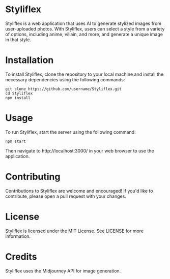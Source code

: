 # Styliflex

Styliflex is a web application that uses AI to generate stylized images from user-uploaded photos. With Styliflex, users can select a style from a variety of options, including anime, villain, and more, and generate a unique image in that style.

# Installation

To install Styliflex, clone the repository to your local machine and install the necessary dependencies using the following commands:

```
git clone https://github.com/username/Styliflex.git
cd Styliflex
npm install
```

# Usage

To run Styliflex, start the server using the following command:

```
npm start
```

Then navigate to http://localhost:3000/ in your web browser to use the application.

# Contributing

Contributions to Styliflex are welcome and encouraged! If you'd like to contribute, please open a pull request with your changes.

# License

Styliflex is licensed under the MIT License. See LICENSE for more information.

# Credits

Styliflex uses the Midjourney API for image generation.